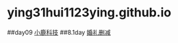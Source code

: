 # ying31hui1123ying.github.io
##day09
 <a href="https://ying31.github.io/ying31hui1123ying.github.io/day9/html/xiao.html">小鹿科技</a>
 ##8.1day
 <a href="https://ying31.github.io/ying31hui1123ying.github.io/day9/html/xiao.html">婚礼删减</a>
 
